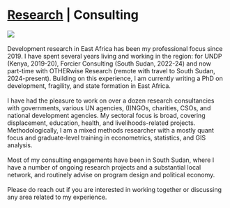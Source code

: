 # <a href="https://https://njwsn.github.io/">Research</a> | Consulting # 
<a href="https://njwsn.github.io/pages/consulting"> <img src="https://njwsn.github.io/assets/images/consulting_logos.png" style="max-width:100%; height:auto;"/> </a>
<br><br>
Development research in East Africa has been my professional focus since 2019. I have spent several years living and working in the region: for UNDP (Kenya, 2019-20), Forcier Consulting (South Sudan, 2022-24) and now part-time with OTHERwise Research (remote with travel to South Sudan, 2024-present). Building on this experience, I am currently writing a PhD on development, fragility, and state formation in East Africa.
<br><br>
I have had the pleasure to work on over a dozen research consultancies with governments, various UN agencies, (I)NGOs, charities, CSOs, and national development agencies. My sectoral focus is broad, covering displacement, education, health, and livelihoods-related projects. Methodologically, I am a mixed methods researcher with a mostly quant focus and graduate-level training in econometrics, statistics, and GIS analysis. 
<br><br>
Most of my consulting engagements have been in South Sudan, where I have a number of ongoing research projects and a substantial local network, and routinely advise on program design and political economy.
<br><br>
Please do reach out if you are interested in working together or discussing any area related to my experience.
<br><br>
